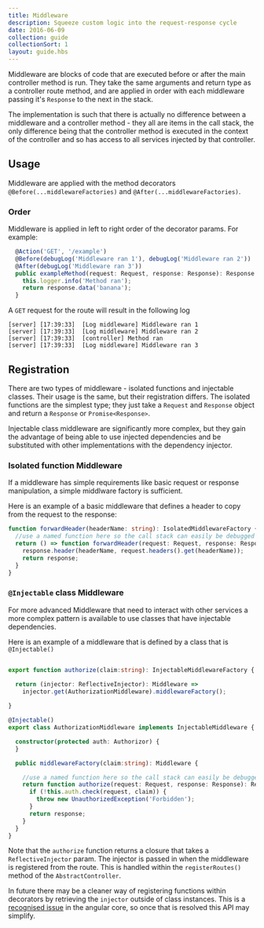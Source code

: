 ```yaml
---
title: Middleware
description: Squeeze custom logic into the request-response cycle
date: 2016-06-09
collection: guide
collectionSort: 1
layout: guide.hbs
---
```


Middleware are blocks of code that are executed before or after the main controller method is run. They take the
same arguments and return type as a controller route method, and are applied in order with each middleware
passing it's `Response` to the next in the stack.

The implementation is such that there is actually no difference between a middleware and a controller method - they all are
items in the call stack, the only difference being that the controller method is executed in the context of the controller
 and so has access to all services injected by that controller.

## Usage
Middleware are applied with the method decorators `@Before(...middlewareFactories)` and `@After(...middlewareFactories)`.

### Order
Middleware is applied in left to right order of the decorator params.
For example:
```typescript
  @Action('GET', '/example')
  @Before(debugLog('Middleware ran 1'), debugLog('Middleware ran 2'))
  @After(debugLog('Middleware ran 3'))
  public exampleMethod(request: Request, response: Response): Response {
    this.logger.info('Method ran');
    return response.data('banana');
  }
```
A `GET` request for the route will result in the following log
```
[server] [17:39:33]  [Log middleware] Middleware ran 1
[server] [17:39:33]  [Log middleware] Middleware ran 2
[server] [17:39:33]  [controller] Method ran
[server] [17:39:33]  [Log middleware] Middleware ran 3
```

## Registration
There are two types of middleware - isolated functions and injectable classes. Their usage is the same, but their registration differs. 
The isolated functions are the simplest type; they just take a `Request` and `Response` object and return a `Response` or `Promise<Response>`.

Injectable class middleware are significantly more complex, but they gain the advantage of being able to use injected dependencies
and be substituted with other implementations with the dependency injector.

### Isolated function Middleware
If a middleware has simple requirements like basic request or response manipulation, a simple middlware factory is sufficient.

Here is an example of a basic middleware that defines a header to copy from the request to the response:
```typescript
function forwardHeader(headerName: string): IsolatedMiddlewareFactory {
  //use a named function here so the call stack can easily be debugged to show the called middleware
  return () => function forwardHeader(request: Request, response: Response): Response {
    response.header(headerName, request.headers().get(headerName));
    return response;
  }
}
```

### `@Injectable` class Middleware
For more advanced Middleware that need to interact with other services a more complex pattern is available to use classes
that have injectable dependencies.

Here is an example of a middleware that is defined by a class that is `@Injectable()`
```typescript

export function authorize(claim:string): InjectableMiddlewareFactory {

  return (injector: ReflectiveInjector): Middleware =>
    injector.get(AuthorizationMiddleware).middlewareFactory();
  
}

@Injectable()
export class AuthorizationMiddleware implements InjectableMiddleware {

  constructor(protected auth: Authorizor) {
  }

  public middlewareFactory(claim:string): Middleware {

    //use a named function here so the call stack can easily be debugged to show the called middleware
    return function authorize(request: Request, response: Response): Response {
      if (!this.auth.check(request, claim)) {
        throw new UnauthorizedException('Forbidden');
      }
      return response;
    }
  }
}

```
Note that the `authorize` function returns a closure that takes a `ReflectiveInjector` param. The injector is passed
in when the middleware is registered from the route. This is handled within the `registerRoutes()` method of the `AbstractController`.

In future there may be a cleaner way of registering functions within decorators by retrieving the `injector` outside of class instances. 
This is a [recognised issue](https://github.com/angular/angular/issues/4112) in the angular core, so once that is resolved this API may simplify.


